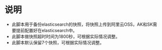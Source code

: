 # 说明
* 此脚本用于备份elasticsearch的快照，将快照上传到阿里云OSS，AK和SK需要提前配置好在elasticsearch中。
* 此脚本做快照超时时间为1800秒，可根据实际情况调整。
* 此脚本默认保留7个快照，可根据实际情况调整。